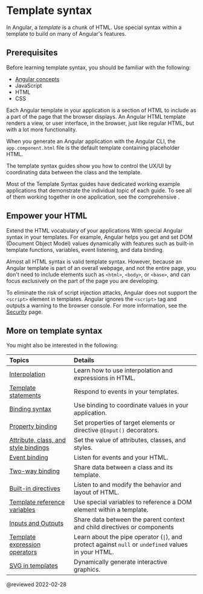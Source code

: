 # Template syntax

In Angular, a *template* is a chunk of HTML.
Use special syntax within a template to build on many of Angular's features.

## Prerequisites

Before learning template syntax, you should be familiar with the following:

*   [Angular concepts](guide/architecture)
*   JavaScript
*   HTML
*   CSS

<!--todo: Do we still need the following section? It seems more relevant to those coming from AngularJS, which is now 7 versions ago. -->
<!-- You may be familiar with the component/template duality from your experience with model-view-controller (MVC) or model-view-viewmodel (MVVM).
In Angular, the component plays the part of the controller/viewmodel, and the template represents the view. -->

Each Angular template in your application is a section of HTML to include as a part of the page that the browser displays.
An Angular HTML template renders a view, or user interface, in the browser, just like regular HTML, but with a lot more functionality.

When you generate an Angular application with the Angular CLI, the `app.component.html` file is the default template containing placeholder HTML.

The template syntax guides show you how to control the UX/UI by coordinating data between the class and the template.

<div class="is-helpful alert">

Most of the Template Syntax guides have dedicated working example applications that demonstrate the individual topic of each guide.
To see all of them working together in one application, see the comprehensive <live-example title="Template Syntax Live Code"></live-example>.

</div>

## Empower your HTML

Extend the HTML vocabulary of your applications With special Angular syntax in your templates.
For example, Angular helps you get and set DOM \(Document Object Model\) values dynamically with features such as built-in template functions, variables, event listening, and data binding.

Almost all HTML syntax is valid template syntax.
However, because an Angular template is part of an overall webpage, and not the entire page, you don't need to include elements such as `<html>`, `<body>`, or `<base>`, and can focus exclusively on the part of the page you are developing.

<div class="alert is-important">

To eliminate the risk of script injection attacks, Angular does not support the `<script>` element in templates.
Angular ignores the `<script>` tag and outputs a warning to the browser console.
For more information, see the [Security](guide/security) page.

</div>

## More on template syntax

You might also be interested in the following:

| Topics                                                               | Details |
|:---                                                                  |:---     |
| [Interpolation](guide/interpolation)                                 | Learn how to use interpolation and expressions in HTML.                                                                 |
| [Template statements](guide/template-statements)                     | Respond to events in your templates.                                                                                    |
| [Binding syntax](guide/binding-syntax)                               | Use binding to coordinate values in your application.                                                                   |
| [Property binding](guide/property-binding)                           | Set properties of target elements or directive `@Input()` decorators.                                                   |
| [Attribute, class, and style bindings](guide/attribute-binding)      | Set the value of attributes, classes, and styles.                                                                       |
| [Event binding](guide/event-binding)                                 | Listen for events and your HTML.                                                                                        |
| [Two-way binding](guide/two-way-binding)                             | Share data between a class and its template.                                                                            |
| [Built-in directives](guide/built-in-directives)                     | Listen to and modify the behavior and layout of HTML.                                                                   |
| [Template reference variables](guide/template-reference-variables)   | Use special variables to reference a DOM element within a template.                                                     |
| [Inputs and Outputs](guide/inputs-outputs)                           | Share data between the parent context and child directives or components                                                |
| [Template expression operators](guide/template-expression-operators) | Learn about the pipe operator \(<code>&verbar;</code>\), and protect against `null` or `undefined` values in your HTML. |
| [SVG in templates](guide/svg-in-templates)                           | Dynamically generate interactive graphics.                                                                              |

<!-- links -->

<!-- external links -->

<!-- end links -->

@reviewed 2022-02-28
